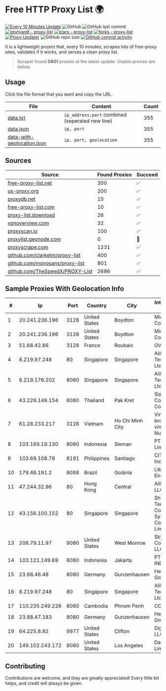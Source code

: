 
# Free HTTP Proxy List 🌍

[![Every 10 Minutes Update](https://github.com/mertguvencli/http-proxy-list/actions/workflows/main.yml/badge.svg?branch=main)](https://github.com/mertguvencli/http-proxy-list/actions/workflows/main.yml)
![GitHub](https://img.shields.io/github/license/mertguvencli/http-proxy-list)
![GitHub last commit](https://img.shields.io/github/last-commit/mertguvencli/http-proxy-list)
[![zevtyardt - proxy-list](https://img.shields.io/static/v1?label=zevtyardt&message=proxy-list&color=blue&logo=github)](https://github.com/zevtyardt/proxy-list "Go to GitHub repo")
[![stars - proxy-list](https://img.shields.io/github/stars/zevtyardt/proxy-list?style=social)](https://github.com/zevtyardt/proxy-list)
[![forks - proxy-list](https://img.shields.io/github/forks/zevtyardt/proxy-list?style=social)](https://github.com/zevtyardt/proxy-list)
[![Proxy Updater](https://github.com/zevtyardt/proxy-list/workflows/Proxy%20Updater/badge.svg)](https://github.com/zevtyardt/proxy-list/actions?query=workflow:"Proxy+Updater")
![GitHub repo size](https://img.shields.io/github/repo-size/zevtyardt/proxy-list)
[![GitHub commit activity](https://img.shields.io/github/commit-activity/m/zevtyardt/proxy-list?logo=commits)](https://github.com/zevtyardt/proxy-list/commits/main)

It is a lightweight project that, every 10 minutes, scrapes lots of free-proxy sites, validates if it works, and serves a clean proxy list.

> Scraper found **5801** proxies at the latest update. Usable proxies are below.

## Usage

Click the file format that you want and copy the URL.

|File|Content|Count|
|----|-------|-----|
|[data.txt](https://raw.githubusercontent.com/mertguvencli/http-proxy-list/main/proxy-list/data.txt)|`ip_address:port` combined (seperated new line)|355|
|[data.json](https://raw.githubusercontent.com/mertguvencli/http-proxy-list/main/proxy-list/data.json)|`ip, port`|355|
|[data-with-geolocation.json](https://raw.githubusercontent.com/mertguvencli/http-proxy-list/main/proxy-list/data-with-geolocation.json)|`ip, port, geolocation`|355|

## Sources

|Source|Found Proxies|Succeed|
|------|-------------|-------|
|[free-proxy-list.net](https://free-proxy-list.net)|300|✅|
|[us-proxy.org](https://www.us-proxy.org)|200|✅|
|[proxydb.net](http://proxydb.net)|15|✅|
|[free-proxy-list.com](https://free-proxy-list.com/?page=&port=&type%5B%5D=http&type%5B%5D=https&up_time=0&search=Search)|10|✅|
|[proxy-list.download](https://www.proxy-list.download/HTTP)|26|✅|
|[vpnoverview.com](https://vpnoverview.com/privacy/anonymous-browsing/free-proxy-servers)|32|✅|
|[proxyscan.io](https://www.proxyscan.io)|100|✅|
|[proxylist.geonode.com](https://proxylist.geonode.com/api/proxy-list?limit=300&page=1&sort_by=lastChecked&sort_type=desc&protocols=http,https)|0|🚫|
|[proxyscrape.com](https://api.proxyscrape.com/v2/?request=displayproxies&protocol=http&timeout=10000&country=all&ssl=all&anonymity=all)|1231|✅|
|[github.com/clarketm/proxy-list](https://raw.githubusercontent.com/clarketm/proxy-list/master/proxy-list-raw.txt)|400|✅|
|[github.com/monosans/proxy-list](https://raw.githubusercontent.com/monosans/proxy-list/main/proxies/http.txt)|801|✅|
|[github.com/TheSpeedX/PROXY-List](https://raw.githubusercontent.com/TheSpeedX/PROXY-List/master/http.txt)|2686|✅|


## Sample Proxies With Geolocation Info

|#|Ip|Port|Country|City|Internet Service Provider|
|-|--|----|-------|----|-------------------------|
|1|20.241.236.196|3128|United States|Boydton|Microsoft Corporation|
|2|20.241.236.196|3128|United States|Boydton|Microsoft Corporation|
|3|51.68.42.86|3128|France|Roubaix|OVH SAS|
|4|8.219.97.248|80|Singapore|Singapore|Alibaba (US) Technology Co., Ltd.|
|5|8.219.176.202|8080|Singapore|Singapore|Alibaba (US) Technology Co., Ltd.|
|6|43.229.149.154|8080|Thailand|Pak Kret|Siamdata Communication Co.|
|7|61.28.233.217|3128|Vietnam|Ho Chi Minh City|Vinadata broadcast via vinagame AS Number|
|8|103.169.19.130|8080|Indonesia|Sleman|PT Aplikanusa Lintasarta|
|9|103.69.108.78|8191|Philippines|Santiago|CITI Cableworld Inc.|
|10|179.48.191.2|8088|Brazil|Goiânia|Libre Telecom Eireli|
|11|47.244.32.96|80|Hong Kong|Central|Alibaba.com LLC|
|12|43.156.100.152|80|Singapore|Singapore|Shenzhen Tencent Computer Systems Company Limited|
|13|208.79.11.97|9080|United States|West Monroe|Skyrider Communications LLC|
|14|103.121.149.69|8080|Indonesia|Jakarta|PT EMERIO INDONESIA|
|15|23.88.46.48|8080|Germany|Gunzenhausen|Hetzner Online GmbH|
|16|8.219.97.248|80|Singapore|Singapore|Alibaba (US) Technology Co., Ltd.|
|17|110.235.249.226|8080|Cambodia|Phnom Penh|COGETEL Co|
|18|23.88.47.183|8080|Germany|Gunzenhausen|Hetzner Online GmbH|
|19|64.225.8.82|9977|United States|Clifton|DigitalOcean, LLC|
|20|149.102.243.172|8080|United States|Los Angeles|Datacamp Limited|



## Contributing

Contributions are welcome, and they are greatly appreciated! Every
little bit helps, and credit will always be given.

